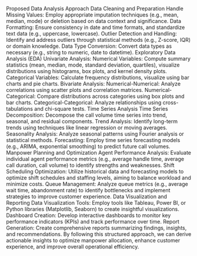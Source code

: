 Proposed Data Analysis Approach
Data Cleaning and Preparation
Handle Missing Values: Employ appropriate imputation techniques (e.g., mean, median, mode) or deletion based on data context and significance.
Data Formatting: Ensure consistency in date and time formats, and standardize text data (e.g., uppercase, lowercase).
Outlier Detection and Handling: Identify and address outliers through statistical methods (e.g., Z-score, IQR) or domain knowledge.
Data Type Conversion: Convert data types as necessary (e.g., string to numeric, date to datetime).
Exploratory Data Analysis (EDA)
Univariate Analysis:
Numerical Variables: Compute summary statistics (mean, median, mode, standard deviation, quartiles), visualize distributions using histograms, box plots, and kernel density plots.
Categorical Variables: Calculate frequency distributions, visualize using bar charts and pie charts.
Bivariate Analysis:
Numerical-Numerical: Analyze correlations using scatter plots and correlation matrices.
Numerical-Categorical: Compare distributions across categories using box plots and bar charts.
Categorical-Categorical: Analyze relationships using cross-tabulations and chi-square tests.
Time Series Analysis
Time Series Decomposition: Decompose the call volume time series into trend, seasonal, and residual components.
Trend Analysis: Identify long-term trends using techniques like linear regression or moving averages.
Seasonality Analysis: Analyze seasonal patterns using Fourier analysis or statistical methods.
Forecasting: Employ time series forecasting models (e.g., ARIMA, exponential smoothing) to predict future call volumes.
Manpower Planning and Optimization
Agent Performance Analysis: Evaluate individual agent performance metrics (e.g., average handle time, average call duration, call volume) to identify strengths and weaknesses.
Shift Scheduling Optimization: Utilize historical data and forecasting models to optimize shift schedules and staffing levels, aiming to balance workload and minimize costs.
Queue Management: Analyze queue metrics (e.g., average wait time, abandonment rate) to identify bottlenecks and implement strategies to improve customer experience.
Data Visualization and Reporting
Data Visualization Tools: Employ tools like Tableau, Power BI, or Python libraries (Matplotlib, Seaborn) to create insightful visualizations.
Dashboard Creation: Develop interactive dashboards to monitor key performance indicators (KPIs) and track performance over time.
Report Generation: Create comprehensive reports summarizing findings, insights, and recommendations.
By following this structured approach, we can derive actionable insights to optimize manpower allocation, enhance customer experience, and improve overall operational efficiency.
